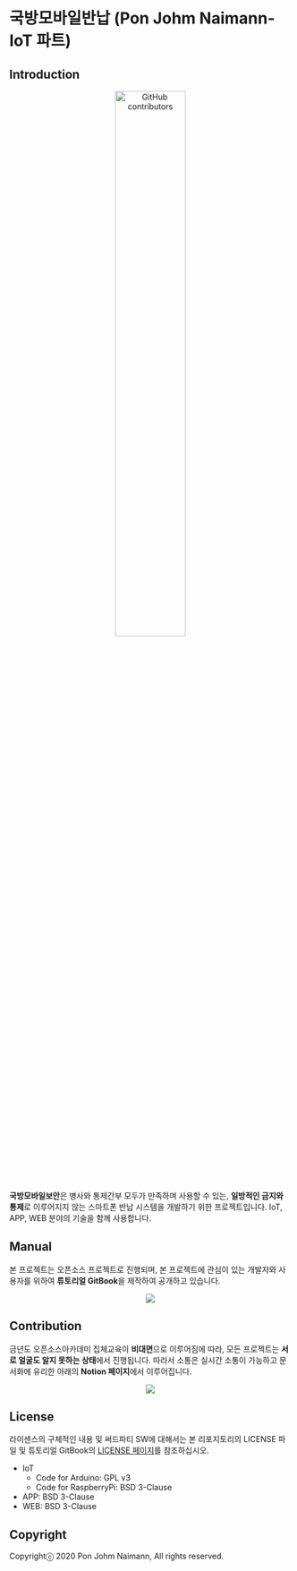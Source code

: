 # 국방모바일반납 (Pon Johm Naimann-IoT 파트)

## Introduction
<p align="center">
<img alt="GitHub contributors" src="https://user-images.githubusercontent.com/32615702/97505907-21b5ad80-19bd-11eb-9d03-4959b24b4375.png" width="50%">
</p>

**국방모바일보안**은 병사와 통제간부 모두가 만족하며 사용할 수 있는, **일방적인 금지와 통제**로 이루어지지 않는 스마트폰 반납 시스템을 개발하기 위한 프로젝트입니다. IoT, APP, WEB 분야의 기술을 함께 사용합니다.

## Manual
본 프로젝트는 오픈소스 프로젝트로 진행되며, 본 프로젝트에 관심이 있는 개발자와 사용자를 위하여 **튜토리얼 GitBook**을 제작하여 공개하고 있습니다.

<p align="center">
<a href="https://kookmoban.gitbook.io/osam/">
<img src="https://img.shields.io/badge/GitBook-project_doc-blue?&style=for-the-badge&logo=github">
</a>
</p>


## Contribution
금년도 오픈소스아카데미 집체교육이 **비대면**으로 이루어짐에 따라, 모든 프로젝트는 **서로 얼굴도 알지 못하는 상태**에서 진행됩니다. 따라서 소통은 실시간 소통이 가능하고 문서화에 유리한 아래의 **Notion 페이지**에서 이루어집니다.

<p align="center">
<a href="https://www.notion.so/OSAM-265735b9b76b4bccbff7ce2c4739acd9"  target="_blank">
<img src="https://img.shields.io/badge/NOTION-team_page-green?&style=for-the-badge&logo=notion">
</a>
</p>


## License
라이센스의 구체적인 내용 및 써드파티 SW에 대해서는 본 리포지토리의 LICENSE 파일 및 튜토리얼 GitBook의 <a href="https://kookmoban.gitbook.io/osam/license/iot-license">LICENSE 페이지</a>를 참조하십시오.
* IoT
  * Code for Arduino: GPL v3
  * Code for RaspberryPi: BSD 3-Clause
* APP: BSD 3-Clause
* WEB: BSD 3-Clause



## Copyright
Copyrightⓒ 2020 Pon Johm Naimann, All rights reserved.

